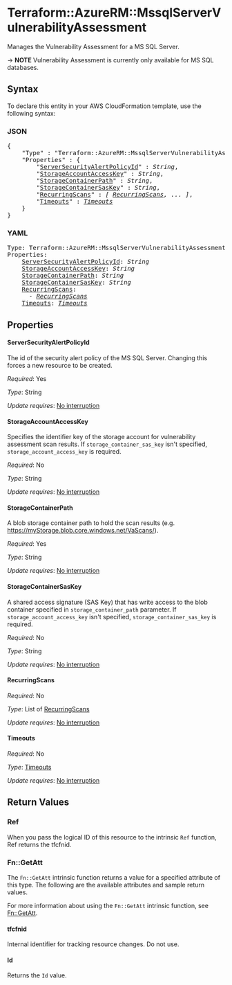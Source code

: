 # Terraform::AzureRM::MssqlServerVulnerabilityAssessment

Manages the Vulnerability Assessment for a MS SQL Server.

-> **NOTE** Vulnerability Assessment is currently only available for MS SQL databases.

## Syntax

To declare this entity in your AWS CloudFormation template, use the following syntax:

### JSON

<pre>
{
    "Type" : "Terraform::AzureRM::MssqlServerVulnerabilityAssessment",
    "Properties" : {
        "<a href="#serversecurityalertpolicyid" title="ServerSecurityAlertPolicyId">ServerSecurityAlertPolicyId</a>" : <i>String</i>,
        "<a href="#storageaccountaccesskey" title="StorageAccountAccessKey">StorageAccountAccessKey</a>" : <i>String</i>,
        "<a href="#storagecontainerpath" title="StorageContainerPath">StorageContainerPath</a>" : <i>String</i>,
        "<a href="#storagecontainersaskey" title="StorageContainerSasKey">StorageContainerSasKey</a>" : <i>String</i>,
        "<a href="#recurringscans" title="RecurringScans">RecurringScans</a>" : <i>[ <a href="recurringscans.md">RecurringScans</a>, ... ]</i>,
        "<a href="#timeouts" title="Timeouts">Timeouts</a>" : <i><a href="timeouts.md">Timeouts</a></i>
    }
}
</pre>

### YAML

<pre>
Type: Terraform::AzureRM::MssqlServerVulnerabilityAssessment
Properties:
    <a href="#serversecurityalertpolicyid" title="ServerSecurityAlertPolicyId">ServerSecurityAlertPolicyId</a>: <i>String</i>
    <a href="#storageaccountaccesskey" title="StorageAccountAccessKey">StorageAccountAccessKey</a>: <i>String</i>
    <a href="#storagecontainerpath" title="StorageContainerPath">StorageContainerPath</a>: <i>String</i>
    <a href="#storagecontainersaskey" title="StorageContainerSasKey">StorageContainerSasKey</a>: <i>String</i>
    <a href="#recurringscans" title="RecurringScans">RecurringScans</a>: <i>
      - <a href="recurringscans.md">RecurringScans</a></i>
    <a href="#timeouts" title="Timeouts">Timeouts</a>: <i><a href="timeouts.md">Timeouts</a></i>
</pre>

## Properties

#### ServerSecurityAlertPolicyId

The id of the security alert policy of the MS SQL Server. Changing this forces a new resource to be created.

_Required_: Yes

_Type_: String

_Update requires_: [No interruption](https://docs.aws.amazon.com/AWSCloudFormation/latest/UserGuide/using-cfn-updating-stacks-update-behaviors.html#update-no-interrupt)

#### StorageAccountAccessKey

Specifies the identifier key of the storage account for vulnerability assessment scan results. If `storage_container_sas_key` isn't specified, `storage_account_access_key` is required.

_Required_: No

_Type_: String

_Update requires_: [No interruption](https://docs.aws.amazon.com/AWSCloudFormation/latest/UserGuide/using-cfn-updating-stacks-update-behaviors.html#update-no-interrupt)

#### StorageContainerPath

A blob storage container path to hold the scan results (e.g. https://myStorage.blob.core.windows.net/VaScans/).

_Required_: Yes

_Type_: String

_Update requires_: [No interruption](https://docs.aws.amazon.com/AWSCloudFormation/latest/UserGuide/using-cfn-updating-stacks-update-behaviors.html#update-no-interrupt)

#### StorageContainerSasKey

A shared access signature (SAS Key) that has write access to the blob container specified in `storage_container_path` parameter. If `storage_account_access_key` isn't specified, `storage_container_sas_key` is required.

_Required_: No

_Type_: String

_Update requires_: [No interruption](https://docs.aws.amazon.com/AWSCloudFormation/latest/UserGuide/using-cfn-updating-stacks-update-behaviors.html#update-no-interrupt)

#### RecurringScans

_Required_: No

_Type_: List of <a href="recurringscans.md">RecurringScans</a>

_Update requires_: [No interruption](https://docs.aws.amazon.com/AWSCloudFormation/latest/UserGuide/using-cfn-updating-stacks-update-behaviors.html#update-no-interrupt)

#### Timeouts

_Required_: No

_Type_: <a href="timeouts.md">Timeouts</a>

_Update requires_: [No interruption](https://docs.aws.amazon.com/AWSCloudFormation/latest/UserGuide/using-cfn-updating-stacks-update-behaviors.html#update-no-interrupt)

## Return Values

### Ref

When you pass the logical ID of this resource to the intrinsic `Ref` function, Ref returns the tfcfnid.

### Fn::GetAtt

The `Fn::GetAtt` intrinsic function returns a value for a specified attribute of this type. The following are the available attributes and sample return values.

For more information about using the `Fn::GetAtt` intrinsic function, see [Fn::GetAtt](https://docs.aws.amazon.com/AWSCloudFormation/latest/UserGuide/intrinsic-function-reference-getatt.html).

#### tfcfnid

Internal identifier for tracking resource changes. Do not use.

#### Id

Returns the <code>Id</code> value.

